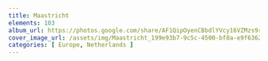 ```yaml
---
title: Maastricht
elements: 103
album_url: https://photos.google.com/share/AF1QipOyenCBbdlYVcy16VZMzs9r1ygIuP5FOvRqaqyaMDPXJAg3e4vT0KMnUKPIjsBrNg?key=Y0pLYzBqUXZqZDJyX2hpaklDV2hrUEhRRWVOVVlB
cover_image_url: /assets/img/Maastricht_199e93b7-9c5c-4500-bf8a-e9f636200b58.jpg
categories: [ Europe, Netherlands ]
---
```

